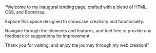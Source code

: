 
"Welcome to my inaugural landing page, crafted with a blend of HTML, CSS, and Bootstrap. 

Explore this space designed to showcase creativity and functionality. 

Navigate through the elements and features, and feel free to provide any feedback or suggestions for improvement.

Thank you for visiting, and enjoy the journey through my web creation!"